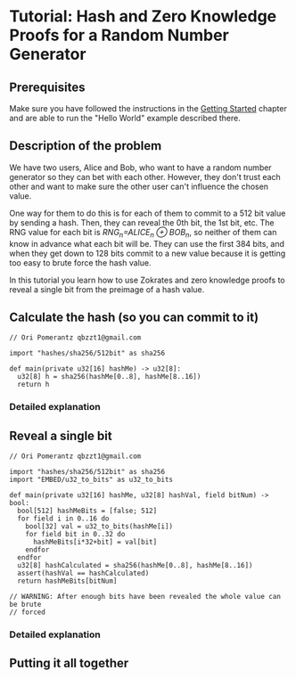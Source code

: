 # Tutorial: Hash and Zero Knowledge Proofs for a Random Number Generator

## Prerequisites

Make sure you have followed the instructions in the [Getting Started](gettingstarted.md) chapter and are able to run the "Hello World" example described there.

## Description of the problem

We have two users, Alice and Bob, who want to have a random number generator so they can bet with each other. However, they don't trust each other
and want to make sure the other user can't influence the chosen value.

One way for them to do this is for each of them to commit to a 512 bit value by sending a hash. Then, they can reveal the 0th bit, the 1st bit, etc. The RNG value for 
each bit is *RNG<sub>n</sub>=ALICE<sub>n</sub> &oplus; BOB<sub>n</sub>*, so neither of them can know in advance what each bit will be. They can use the first 384 bits,
and when they get down to 128 bits commit to a new value because it is getting too easy to brute force the hash value.

In this tutorial you learn how to use Zokrates and zero knowledge proofs to reveal a single bit from the preimage of a hash value.

## Calculate the hash (so you can commit to it)

```
// Ori Pomerantz qbzzt1@gmail.com

import "hashes/sha256/512bit" as sha256

def main(private u32[16] hashMe) -> u32[8]:
  u32[8] h = sha256(hashMe[0..8], hashMe[8..16])
  return h
```

### Detailed explanation



## Reveal a single bit

```
// Ori Pomerantz qbzzt1@gmail.com

import "hashes/sha256/512bit" as sha256
import "EMBED/u32_to_bits" as u32_to_bits

def main(private u32[16] hashMe, u32[8] hashVal, field bitNum) -> bool:
  bool[512] hashMeBits = [false; 512]
  for field i in 0..16 do
    bool[32] val = u32_to_bits(hashMe[i])
    for field bit in 0..32 do
      hashMeBits[i*32+bit] = val[bit]
    endfor
  endfor
  u32[8] hashCalculated = sha256(hashMe[0..8], hashMe[8..16])
  assert(hashVal == hashCalculated)
  return hashMeBits[bitNum]

// WARNING: After enough bits have been revealed the whole value can be brute
// forced
```

### Detailed explanation


## Putting it all together
